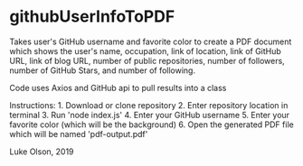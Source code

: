 # githubUserInfoToPDF

Takes user's GitHub username and favorite color to create a PDF document which shows
    the user's name,
    occupation, 
    link of location,
    link of GitHub URL,
    link of blog URL,
    number of public repositories,
    number of followers,
    number of GitHub Stars,
    and number of following.

Code uses Axios and GitHub api to pull results into a class

Instructions:
    1. Download or clone repository
    2. Enter repository location in terminal
    3. Run 'node index.js'
    4. Enter your GitHub username
    5. Enter your favorite color (which will be the background)
    6. Open the generated PDF file which will be named 'pdf-output.pdf'

Luke Olson, 2019
